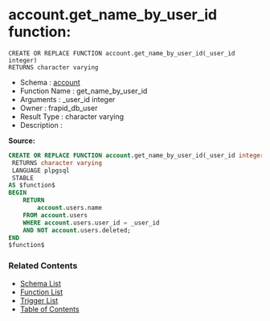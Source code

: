 # account.get_name_by_user_id function:

```plpgsql
CREATE OR REPLACE FUNCTION account.get_name_by_user_id(_user_id integer)
RETURNS character varying
```
* Schema : [account](../../schemas/account.md)
* Function Name : get_name_by_user_id
* Arguments : _user_id integer
* Owner : frapid_db_user
* Result Type : character varying
* Description : 


**Source:**
```sql
CREATE OR REPLACE FUNCTION account.get_name_by_user_id(_user_id integer)
 RETURNS character varying
 LANGUAGE plpgsql
 STABLE
AS $function$
BEGIN
    RETURN
        account.users.name
    FROM account.users
    WHERE account.users.user_id = _user_id
	AND NOT account.users.deleted;
END
$function$

```

### Related Contents
* [Schema List](../../schemas.md)
* [Function List](../../functions.md)
* [Trigger List](../../triggers.md)
* [Table of Contents](../../README.md)

